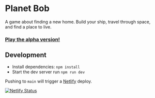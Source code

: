 # Planet Bob


A game about finding a new home. Build your ship, travel through space, and find a place to live.

### [Play the alpha version!](https://planet-bob.netlify.app/)

## Development

- Install dependencies: `npm install`
- Start the dev server run `npm run dev`

Pushing to `main` will trigger a [Netlify](https://www.netlify.com) deploy.

[![Netlify Status](https://api.netlify.com/api/v1/badges/be767b7b-c8d5-4aa8-bce1-2f57437f3317/deploy-status)](https://app.netlify.com/sites/planet-bob/deploys)



